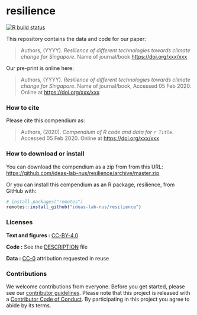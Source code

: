 
<!-- README.md is generated from README.Rmd. Please edit that file -->

# resilience

<!-- badges: start -->

[![R build
status](https://github.com/ideas-lab-nus/resilience/workflows/build-paper/badge.svg)](https://github.com/ideas-lab-nus/resilience/actions)
<!-- badges: end -->

This repository contains the data and code for our paper:

> Authors, (YYYY). *Resilience of different technologies towards climate
> change for Singapore*. Name of journal/book <https://doi.org/xxx/xxx>

Our pre-print is online here:

> Authors, (YYYY). *Resilience of different technologies towards climate
> change for Singapore*. Name of journal/book, Accessed 05 Feb 2020.
> Online at <https://doi.org/xxx/xxx>

### How to cite

Please cite this compendium as:

> Authors, (2020). *Compendium of R code and data for `r Title`*.
> Accessed 05 Feb 2020. Online at <https://doi.org/xxx/xxx>

### How to download or install

You can download the compendium as a zip from from this URL:
<https://github.com/ideas-lab-nus/resilience/archive/master.zip>

Or you can install this compendium as an R package, resilience, from
GitHub with:

``` r
# install.packages("remotes")
remotes::install_github("ideas-lab-nus/resilience")
```

### Licenses

**Text and figures :**
[CC-BY-4.0](http://creativecommons.org/licenses/by/4.0/)

**Code :** See the [DESCRIPTION](DESCRIPTION) file

**Data :** [CC-0](http://creativecommons.org/publicdomain/zero/1.0/)
attribution requested in reuse

### Contributions

We welcome contributions from everyone. Before you get started, please
see our [contributor guidelines](.github/CONTRIBUTING.md). Please note
that this project is released with a [Contributor Code of
Conduct](.github/CONDUCT.md). By participating in this project you agree
to abide by its terms.
